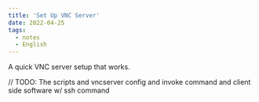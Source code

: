 ```yaml
---
title: 'Set Up VNC Server'
date: 2022-04-25
tags:
  - notes
  - English
---
```


A quick VNC server setup that works.

// TODO: The scripts and vncserver config and invoke command and client side software w/ ssh command
